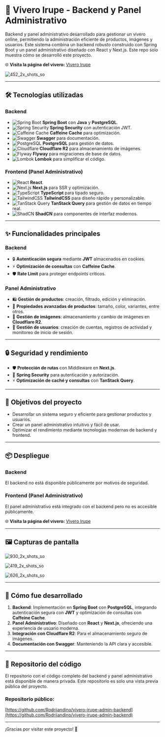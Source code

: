 # 🌿 Vivero Irupe - Backend y Panel Administrativo

Backend y panel administrativo desarrollado para gestionar un vivero online, permitiendo la administración eficiente de productos, imágenes y usuarios. Este sistema combina un backend robusto construido con Spring Boot y un panel administrativo diseñado con React y Next.js. Este repo solo muestra cómo se desarrolló este proyecto.

🌐 **Visita la página del vivero:** [Vivero Irupe](https://viveroirupe.com/)

![452_2x_shots_so](https://github.com/user-attachments/assets/b00e0861-12dd-45b0-8875-2289208a50db)

---

## 🛠️ Tecnologías utilizadas

### Backend
- ![Spring Boot](https://img.shields.io/badge/Spring%20Boot-6DB33F?style=for-the-badge&logo=springboot&logoColor=white) **Spring Boot** con **Java** y **PostgreSQL**.
- ![Spring Security](https://img.shields.io/badge/Spring%20Security-6DB33F?style=for-the-badge&logo=spring&logoColor=white) **Spring Security** con autenticación JWT.
- ![Caffeine Cache](https://img.shields.io/badge/Caffeine-0073E6?style=for-the-badge) **Caffeine Cache** para optimización.
- ![Swagger](https://img.shields.io/badge/Swagger-85EA2D?style=for-the-badge&logo=swagger&logoColor=black) **Swagger** para documentación.
- ![PostgreSQL](https://img.shields.io/badge/PostgreSQL-4169E1?style=for-the-badge&logo=postgresql&logoColor=white) **PostgreSQL** para gestión de datos.
- ![Cloudflare](https://img.shields.io/badge/Cloudflare-F38020?style=for-the-badge&logo=cloudflare&logoColor=white) **Cloudflare R2** para almacenamiento de imágenes.
- ![Flyway](https://img.shields.io/badge/Flyway-FF5430?style=for-the-badge&logo=flyway&logoColor=white) **Flyway** para migraciones de base de datos.
- ![Lombok](https://img.shields.io/badge/Lombok-CA0C07?style=for-the-badge&logo=lombok&logoColor=white) **Lombok** para simplificar el código.

### Frontend (Panel Administrativo)
- ![React](https://img.shields.io/badge/React-61DAFB?style=for-the-badge&logo=react&logoColor=black) **React**.
- ![Next.js](https://img.shields.io/badge/Next.js-000000?style=for-the-badge&logo=next.js&logoColor=white) **Next.js** para SSR y optimización.
- ![TypeScript](https://img.shields.io/badge/TypeScript-3178C6?style=for-the-badge&logo=typescript&logoColor=white) **TypeScript** para tipado seguro.
- ![TailwindCSS](https://img.shields.io/badge/TailwindCSS-06B6D4?style=for-the-badge&logo=tailwindcss&logoColor=white) **TailwindCSS** para diseño rápido y personalizable.
- ![TanStack Query](https://img.shields.io/badge/TanStack%20Query-FF4154?style=for-the-badge&logo=reactquery&logoColor=white) **TanStack Query** para gestión de datos en tiempo real.
- ![ShadCN](https://img.shields.io/badge/ShadCN-000000?style=for-the-badge) **ShadCN** para componentes de interfaz modernos.

---

## ✨ Funcionalidades principales

### Backend
- 🔒 **Autenticación segura** mediante **JWT** almacenados en cookies.
- ⚡ **Optimización de consultas** con **Caffeine Cache**.
- 🛡️ **Rate Limit** para proteger endpoints críticos.

### Panel Administrativo
- 🛍️ **Gestión de productos**: creación, filtrado, edición y eliminación.
- 🎨 **Propiedades avanzadas de productos**: tamaño, color, variantes, entre otros.
- 📸 **Gestión de imágenes**: almacenamiento y cambio de imágenes en **Cloudflare R2**.
- 👥 **Gestión de usuarios**: creación de cuentas, registros de actividad y monitoreo de inicio de sesión.

---

## 🔒 Seguridad y rendimiento

- 🛡️ **Protección de rutas** con Middleware en **Next.js**.
- 🔐 **Spring Security** para autenticación y autorización.
- ⚡ **Optimización de caché y consultas** con **TanStack Query**.

---

## 🎯 Objetivos del proyecto

- Desarrollar un sistema seguro y eficiente para gestionar productos y usuarios.
- Crear un panel administrativo intuitivo y fácil de usar.
- Optimizar el rendimiento mediante tecnologías modernas de backend y frontend.

---

## 📦 Despliegue

### Backend
El backend no está disponible públicamente por motivos de seguridad.

### Frontend (Panel Administrativo)
El panel administrativo está integrado con el backend pero no es accesible públicamente.

🌐 **Visita la página del vivero:** [Vivero Irupe](https://viveroirupe.com/)

---

## 🖼️ Capturas de pantalla

![930_2x_shots_so](https://github.com/user-attachments/assets/c8b61dbc-1054-4993-94e0-cd65f8077f33)

![419_2x_shots_so](https://github.com/user-attachments/assets/f8fc946f-dc7d-4b95-9e29-d3ca515521f8)

![626_2x_shots_so](https://github.com/user-attachments/assets/9c354d61-8d50-4b7f-bfc1-190f2f0b1b78)

---

## 🚀 Cómo fue desarrollado

1. **Backend**: Implementación en **Spring Boot** con **PostgreSQL**, integrando autenticación segura con **JWT** y optimización de consultas con **Caffeine Cache**.
2. **Panel Administrativo**: Diseñado con **React** y **Next.js**, ofreciendo una experiencia de usuario moderna.
3. **Integración con Cloudflare R2**: Para el almacenamiento seguro de imágenes.
4. **Documentación con Swagger**: Manteniendo la API clara y accesible.

---

## 📂 Repositorio del código

El repositorio con el código completo del backend y panel administrativo está disponible de manera privada. Este repositorio es solo una vista previa pública del proyecto.

### Repositorio público:
[https://github.com/Rodriiandino/vivero-irupe-admin-backend](https://github.com/Rodriiandino/vivero-irupe-admin-backend)

---

¡Gracias por visitar este proyecto! 🌱
